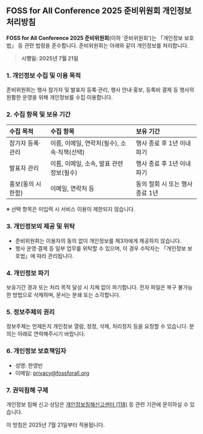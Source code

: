 ## FOSS for All Conference 2025 준비위원회 개인정보 처리방침

**FOSS for All Conference 2025 준비위원회**(이하 '준비위원회')는 「개인정보 보호법」 등 관련 법령을 준수합니다. 준비위원회는 아래와 같이 개인정보를 처리합니다.

> **시행일: 2025년 7월 21일**

### 1. 개인정보 수집 및 이용 목적

준비위원회는 행사 참가자 및 발표자 등록·관리, 행사 안내·홍보, 등록비 결제 등 행사의 원활한 운영을 위해 개인정보를 수집·이용합니다.

### 2. 수집 항목 및 보유 기간

| 수집 목적             | 수집 항목                                        | 보유 기간                       |
|:----------------------|:------------------------------------------------|:-------------------------------|
| 참가자 등록·관리      | 이름, 이메일, 연락처(필수), 소속·직책(선택)      | 행사 종료 후 1년 이내 파기      |
| 발표자 관리           | 이름, 이메일, 소속, 발표 관련 정보(필수) | 행사 종료 후 1년 이내 파기      |
| 홍보(동의 시 한함)    | 이메일, 연락처 등                                | 동의 철회 시 또는 행사 종료 1년  |

※ 선택 항목은 미입력 시 서비스 이용이 제한되지 않습니다.

### 3. 개인정보의 제공 및 위탁

- 준비위원회는 이용자의 동의 없이 개인정보를 제3자에게 제공하지 않습니다.
- 행사 운영‧결제 등 일부 업무를 위탁할 수 있으며, 이 경우 수탁자는 「개인정보 보호법」에 따라 관리됩니다.

### 4. 개인정보 파기

보유기간 경과 또는 처리 목적 달성 시 지체 없이 파기합니다. 전자 파일은 복구 불가능한 방법으로 삭제하며, 문서는 분쇄 또는 소각합니다.

### 5. 정보주체의 권리

정보주체는 언제든지 개인정보 열람, 정정, 삭제, 처리정지 등을 요청할 수 있습니다. 문의는 아래로 연락해주시기 바랍니다.

### 6. 개인정보 보호책임자

- 성명: 한영빈
- 이메일: privacy@fossforall.org

### 7. 권익침해 구제

개인정보 침해 신고·상담은 [개인정보침해신고센터 (118)](https://privacy.kisa.or.kr) 등 관련 기관에 문의하실 수 있습니다.

이 방침은 2025년 7월 21일부터 적용됩니다.
